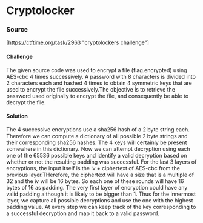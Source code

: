 # Cryptolocker

### Source 
[https://ctftime.org/task/2963 "cryptolockers challenge"]

#### Challenge

The given source code was used to encrypt a file (flag.encrypted) using AES-cbc 4 times successively. A password with 8 characters is divided into 2 characters each and hashed 4 times to obtain 4 symmetric keys that are used to encrypt the file successively.The objective is to retrieve the password used originally to encrypt the file, and consequently be able to decrypt the file.


#### Solution

The 4 successive encryptions use a sha256 hash of a 2 byte string each. Therefore we can compute a dictionary of all possible 2 byte strings and their corresponding sha256 hashes. The 4 keys will certainly be present somewhere in this dictionary. Now we 
can attempt decryption using each one of the 65536 possible keys and identify a valid decryption based on whether or not the resulting padding was successful. For the last 3 layers of encryptions, the input itself is the iv + ciphertext of AES-cbc from the previous layer.THerefore, the ciphertext will have a size that is a multiple of 32 and the iv will be 16 bytes. So each one of these rounds will have 16 bytes of 16 as padding. The very first layer of encryption could have any valid padding although it is likely to be bigger than 1.
Thus for the innermost layer, we capture all possible decryptions and use the one with the highest padding value. At every step we can keep track of the key corresponding to a successful decryption and map it back to a valid password.



